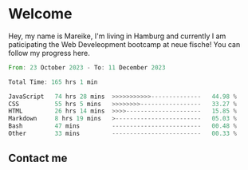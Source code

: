 # Welcome

Hey, my name is Mareike, I'm living in Hamburg and currently I am paticipating the Web Develeopment bootcamp at neue fische!
You can follow my progress here.

<!--START_SECTION:waka-->

```rust
From: 23 October 2023 - To: 11 December 2023

Total Time: 165 hrs 1 min

JavaScript   74 hrs 28 mins  >>>>>>>>>>>--------------   44.98 %
CSS          55 hrs 5 mins   >>>>>>>>-----------------   33.27 %
HTML         26 hrs 14 mins  >>>>---------------------   15.85 %
Markdown     8 hrs 19 mins   >------------------------   05.03 %
Bash         47 mins         -------------------------   00.48 %
Other        33 mins         -------------------------   00.33 %
```

<!--END_SECTION:waka-->

## Contact me



